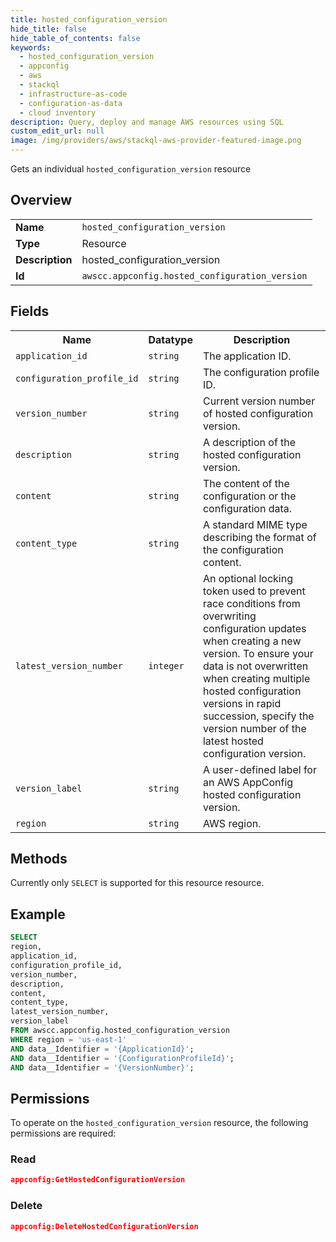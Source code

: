 ```yaml
---
title: hosted_configuration_version
hide_title: false
hide_table_of_contents: false
keywords:
  - hosted_configuration_version
  - appconfig
  - aws
  - stackql
  - infrastructure-as-code
  - configuration-as-data
  - cloud inventory
description: Query, deploy and manage AWS resources using SQL
custom_edit_url: null
image: /img/providers/aws/stackql-aws-provider-featured-image.png
---
```

Gets an individual <code>hosted_configuration_version</code> resource

## Overview
<table><tbody>
<tr><td><b>Name</b></td><td><code>hosted_configuration_version</code></td></tr>
<tr><td><b>Type</b></td><td>Resource</td></tr>
<tr><td><b>Description</b></td><td>hosted_configuration_version</td></tr>
<tr><td><b>Id</b></td><td><code>awscc.appconfig.hosted_configuration_version</code></td></tr>
</tbody></table>

## Fields
<table><tbody>
<tr><th>Name</th><th>Datatype</th><th>Description</th></tr>
<tr><td><code>application_id</code></td><td><code>string</code></td><td>The application ID.</td></tr>
<tr><td><code>configuration_profile_id</code></td><td><code>string</code></td><td>The configuration profile ID.</td></tr>
<tr><td><code>version_number</code></td><td><code>string</code></td><td>Current version number of hosted configuration version.</td></tr>
<tr><td><code>description</code></td><td><code>string</code></td><td>A description of the hosted configuration version.</td></tr>
<tr><td><code>content</code></td><td><code>string</code></td><td>The content of the configuration or the configuration data.</td></tr>
<tr><td><code>content_type</code></td><td><code>string</code></td><td>A standard MIME type describing the format of the configuration content.</td></tr>
<tr><td><code>latest_version_number</code></td><td><code>integer</code></td><td>An optional locking token used to prevent race conditions from overwriting configuration updates when creating a new version. To ensure your data is not overwritten when creating multiple hosted configuration versions in rapid succession, specify the version number of the latest hosted configuration version.</td></tr>
<tr><td><code>version_label</code></td><td><code>string</code></td><td>A user-defined label for an AWS AppConfig hosted configuration version.</td></tr>
<tr><td><code>region</code></td><td><code>string</code></td><td>AWS region.</td></tr>

</tbody></table>

## Methods
Currently only <code>SELECT</code> is supported for this resource resource.

## Example
```sql
SELECT
region,
application_id,
configuration_profile_id,
version_number,
description,
content,
content_type,
latest_version_number,
version_label
FROM awscc.appconfig.hosted_configuration_version
WHERE region = 'us-east-1'
AND data__Identifier = '{ApplicationId}';
AND data__Identifier = '{ConfigurationProfileId}';
AND data__Identifier = '{VersionNumber}';
```

## Permissions

To operate on the <code>hosted_configuration_version</code> resource, the following permissions are required:

### Read
```json
appconfig:GetHostedConfigurationVersion
```

### Delete
```json
appconfig:DeleteHostedConfigurationVersion
```

